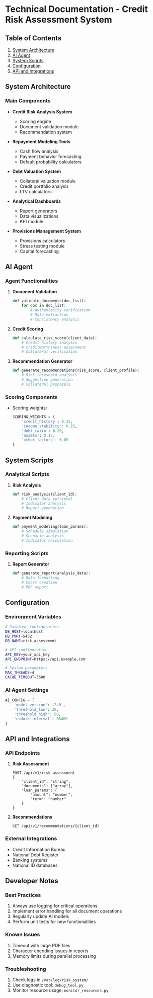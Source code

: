 # Technical Documentation - Credit Risk Assessment System

## Table of Contents
1. [System Architecture](#system-architecture)
2. [AI Agent](#ai-agent)
3. [System Scripts](#system-scripts)
4. [Configuration](#configuration)
5. [API and Integrations](#api-and-integrations)

## System Architecture

### Main Components
- **Credit Risk Analysis System**
  - Scoring engine
  - Document validation module
  - Recommendation system
  
- **Repayment Modeling Tools**
  - Cash flow analysis
  - Payment behavior forecasting
  - Default probability calculators

- **Debt Valuation System**
  - Collateral valuation module
  - Credit portfolio analysis
  - LTV calculators

- **Analytical Dashboards**
  - Report generators
  - Data visualizations
  - KPI module

- **Provisions Management System**
  - Provisions calculators
  - Stress testing module
  - Capital forecasting

## AI Agent

### Agent Functionalities
1. **Document Validation**
   ```python
   def validate_documents(doc_list):
       for doc in doc_list:
           # Authenticity verification
           # Data extraction
           # Consistency analysis
   ```

2. **Credit Scoring**
   ```python
   def calculate_risk_score(client_data):
       # Credit history analysis
       # Creditworthiness assessment
       # Collateral verification
   ```

3. **Recommendation Generator**
   ```python
   def generate_recommendations(risk_score, client_profile):
       # Risk threshold analysis
       # Suggestion generation
       # Collateral proposals
   ```

### Scoring Components
- Scoring weights:
  ```python
  SCORING_WEIGHTS = {
      'credit_history': 0.35,
      'income_stability': 0.25,
      'debt_ratio': 0.20,
      'assets': 0.15,
      'other_factors': 0.05
  }
  ```

## System Scripts

### Analytical Scripts
1. **Risk Analysis**
   ```python
   def risk_analysis(client_id):
       # Client data retrieval
       # Indicator analysis
       # Report generation
   ```

2. **Payment Modeling**
   ```python
   def payment_modeling(loan_params):
       # Schedule simulation
       # Scenario analysis
       # Indicator calculation
   ```

### Reporting Scripts
1. **Report Generator**
   ```python
   def generate_report(analysis_data):
       # Data formatting
       # Chart creation
       # PDF export
   ```

## Configuration

### Environment Variables
```bash
# Database configuration
DB_HOST=localhost
DB_PORT=5432
DB_NAME=risk_assessment

# API configuration
API_KEY=your_api_key
API_ENDPOINT=https://api.example.com

# System parameters
MAX_THREADS=4
CACHE_TIMEOUT=3600
```

### AI Agent Settings
```python
AI_CONFIG = {
    'model_version': '2.0',
    'threshold_low': 30,
    'threshold_high': 60,
    'update_interval': 86400
}
```

## API and Integrations

### API Endpoints
1. **Risk Assessment**
   ```
   POST /api/v1/risk-assessment
   {
       "client_id": "string",
       "documents": ["array"],
       "loan_params": {
           "amount": "number",
           "term": "number"
       }
   }
   ```

2. **Recommendations**
   ```
   GET /api/v1/recommendations/{client_id}
   ```

### External Integrations
- Credit Information Bureau
- National Debt Register
- Banking systems
- National ID databases

## Developer Notes

### Best Practices
1. Always use logging for critical operations
2. Implement error handling for all document operations
3. Regularly update AI models
4. Perform unit tests for new functionalities

### Known Issues
1. Timeout with large PDF files
2. Character encoding issues in reports
3. Memory limits during parallel processing

### Troubleshooting
1. Check logs in `/var/log/risk_system/`
2. Use diagnostic tool: `debug_tool.py`
3. Monitor resource usage: `monitor_resources.py` 